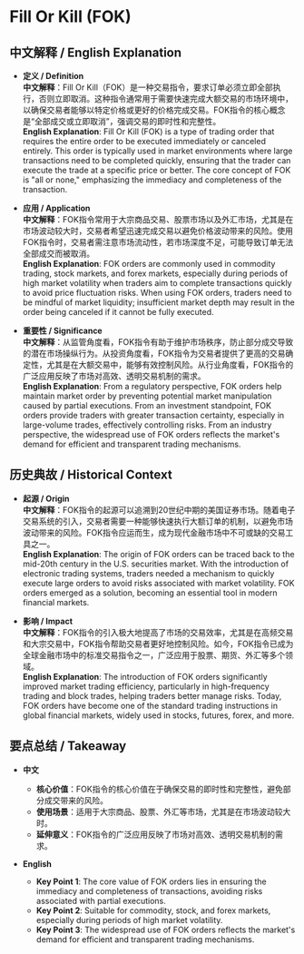 # Fill Or Kill (FOK)

## 中文解释 / English Explanation

* **定义 / Definition**  
  **中文解释**：Fill Or Kill（FOK）是一种交易指令，要求订单必须立即全部执行，否则立即取消。这种指令通常用于需要快速完成大额交易的市场环境中，以确保交易者能够以特定价格或更好的价格完成交易。FOK指令的核心概念是“全部成交或立即取消”，强调交易的即时性和完整性。  
  **English Explanation**: Fill Or Kill (FOK) is a type of trading order that requires the entire order to be executed immediately or canceled entirely. This order is typically used in market environments where large transactions need to be completed quickly, ensuring that the trader can execute the trade at a specific price or better. The core concept of FOK is "all or none," emphasizing the immediacy and completeness of the transaction.

* **应用 / Application**  
  **中文解释**：FOK指令常用于大宗商品交易、股票市场以及外汇市场，尤其是在市场波动较大时，交易者希望迅速完成交易以避免价格波动带来的风险。使用FOK指令时，交易者需注意市场流动性，若市场深度不足，可能导致订单无法全部成交而被取消。  
  **English Explanation**: FOK orders are commonly used in commodity trading, stock markets, and forex markets, especially during periods of high market volatility when traders aim to complete transactions quickly to avoid price fluctuation risks. When using FOK orders, traders need to be mindful of market liquidity; insufficient market depth may result in the order being canceled if it cannot be fully executed.

* **重要性 / Significance**  
  **中文解释**：从监管角度看，FOK指令有助于维护市场秩序，防止部分成交导致的潜在市场操纵行为。从投资角度看，FOK指令为交易者提供了更高的交易确定性，尤其是在大额交易中，能够有效控制风险。从行业角度看，FOK指令的广泛应用反映了市场对高效、透明交易机制的需求。  
  **English Explanation**: From a regulatory perspective, FOK orders help maintain market order by preventing potential market manipulation caused by partial executions. From an investment standpoint, FOK orders provide traders with greater transaction certainty, especially in large-volume trades, effectively controlling risks. From an industry perspective, the widespread use of FOK orders reflects the market's demand for efficient and transparent trading mechanisms.

## 历史典故 / Historical Context

* **起源 / Origin**  
  **中文解释**：FOK指令的起源可以追溯到20世纪中期的美国证券市场。随着电子交易系统的引入，交易者需要一种能够快速执行大额订单的机制，以避免市场波动带来的风险。FOK指令应运而生，成为现代金融市场中不可或缺的交易工具之一。  
  **English Explanation**: The origin of FOK orders can be traced back to the mid-20th century in the U.S. securities market. With the introduction of electronic trading systems, traders needed a mechanism to quickly execute large orders to avoid risks associated with market volatility. FOK orders emerged as a solution, becoming an essential tool in modern financial markets.

* **影响 / Impact**  
  **中文解释**：FOK指令的引入极大地提高了市场的交易效率，尤其是在高频交易和大宗交易中，FOK指令帮助交易者更好地控制风险。如今，FOK指令已成为全球金融市场中的标准交易指令之一，广泛应用于股票、期货、外汇等多个领域。  
  **English Explanation**: The introduction of FOK orders significantly improved market trading efficiency, particularly in high-frequency trading and block trades, helping traders better manage risks. Today, FOK orders have become one of the standard trading instructions in global financial markets, widely used in stocks, futures, forex, and more.

## 要点总结 / Takeaway

* **中文**  
  - **核心价值**：FOK指令的核心价值在于确保交易的即时性和完整性，避免部分成交带来的风险。  
  - **使用场景**：适用于大宗商品、股票、外汇等市场，尤其是在市场波动较大时。  
  - **延伸意义**：FOK指令的广泛应用反映了市场对高效、透明交易机制的需求。

* **English**  
  - **Key Point 1**: The core value of FOK orders lies in ensuring the immediacy and completeness of transactions, avoiding risks associated with partial executions.  
  - **Key Point 2**: Suitable for commodity, stock, and forex markets, especially during periods of high market volatility.  
  - **Key Point 3**: The widespread use of FOK orders reflects the market's demand for efficient and transparent trading mechanisms.